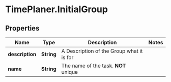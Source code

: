 # TimePlaner.InitialGroup

## Properties
Name | Type | Description | Notes
------------ | ------------- | ------------- | -------------
**description** | **String** | A Description of the Group what it is for | 
**name** | **String** | The name of the task.  **NOT** unique | 


